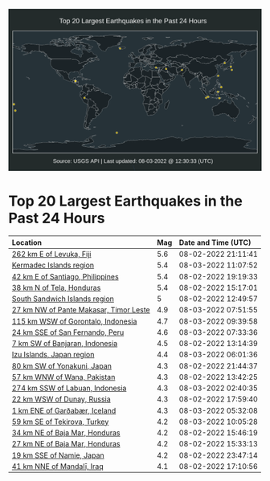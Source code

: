 ![Map](./map.png)

# Top 20 Largest Earthquakes in the Past 24 Hours

| Location | Mag | Date and Time (UTC) |
|:---|:---|:---|
| [262 km E of Levuka, Fiji](https://earthquake.usgs.gov/earthquakes/eventpage/us6000i7k8) | 5.6 | 08-02-2022 21:11:41 |
| [Kermadec Islands region](https://earthquake.usgs.gov/earthquakes/eventpage/us6000i7qi) | 5.4 | 08-03-2022 11:07:52 |
| [42 km E of Santiago, Philippines](https://earthquake.usgs.gov/earthquakes/eventpage/us6000i7j6) | 5.4 | 08-02-2022 19:19:33 |
| [38 km N of Tela, Honduras](https://earthquake.usgs.gov/earthquakes/eventpage/us6000i7hp) | 5.4 | 08-02-2022 15:17:01 |
| [South Sandwich Islands region](https://earthquake.usgs.gov/earthquakes/eventpage/us6000i7fu) | 5 | 08-02-2022 12:49:57 |
| [27 km NW of Pante Makasar, Timor Leste](https://earthquake.usgs.gov/earthquakes/eventpage/us6000i7ph) | 4.9 | 08-03-2022 07:51:55 |
| [115 km WSW of Gorontalo, Indonesia](https://earthquake.usgs.gov/earthquakes/eventpage/us6000i7q4) | 4.7 | 08-03-2022 09:39:58 |
| [24 km SSE of San Fernando, Peru](https://earthquake.usgs.gov/earthquakes/eventpage/us6000i7pe) | 4.6 | 08-03-2022 07:33:36 |
| [7 km SW of Banjaran, Indonesia](https://earthquake.usgs.gov/earthquakes/eventpage/us6000i7g1) | 4.5 | 08-02-2022 13:14:39 |
| [Izu Islands, Japan region](https://earthquake.usgs.gov/earthquakes/eventpage/us6000i7p6) | 4.4 | 08-03-2022 06:01:36 |
| [80 km SW of Yonakuni, Japan](https://earthquake.usgs.gov/earthquakes/eventpage/us6000i7km) | 4.3 | 08-02-2022 21:44:37 |
| [57 km WNW of Wana, Pakistan](https://earthquake.usgs.gov/earthquakes/eventpage/us6000i7g8) | 4.3 | 08-02-2022 13:42:25 |
| [274 km SSW of Labuan, Indonesia](https://earthquake.usgs.gov/earthquakes/eventpage/us6000i7mb) | 4.3 | 08-03-2022 02:40:35 |
| [22 km WSW of Dunay, Russia](https://earthquake.usgs.gov/earthquakes/eventpage/us6000i7in) | 4.3 | 08-02-2022 17:59:40 |
| [1 km ENE of Garðabær, Iceland](https://earthquake.usgs.gov/earthquakes/eventpage/us6000i7nx) | 4.3 | 08-03-2022 05:32:08 |
| [59 km SE of Tekirova, Turkey](https://earthquake.usgs.gov/earthquakes/eventpage/us6000i7q8) | 4.2 | 08-03-2022 10:05:28 |
| [34 km NE of Baja Mar, Honduras](https://earthquake.usgs.gov/earthquakes/eventpage/us6000i7hw) | 4.2 | 08-02-2022 15:46:19 |
| [27 km NE of Baja Mar, Honduras](https://earthquake.usgs.gov/earthquakes/eventpage/us6000i7hs) | 4.2 | 08-02-2022 15:33:13 |
| [19 km SSE of Namie, Japan](https://earthquake.usgs.gov/earthquakes/eventpage/us6000i7ld) | 4.2 | 08-02-2022 23:47:14 |
| [41 km NNE of Mandalī, Iraq](https://earthquake.usgs.gov/earthquakes/eventpage/us6000i7ie) | 4.1 | 08-02-2022 17:10:56 |
